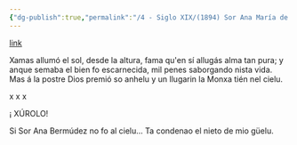 ```yaml
---
{"dg-publish":true,"permalink":"/4 - Siglo XIX/(1894) Sor Ana María de la Concepción Bermúdez de Barres/","tags":["#Siglo_19","central","a1894","Teodoro_Cuesta","escrito","Mieres","poema"]}
---
```


[link](https://asturies.com/cavedaynava/sorana.txt)

Xamas allumó el sol, desde la altura, 
fama qu'en sí allugás alma  tan pura; 
y anque semaba el bien fo escarnecida, 
mil penes saborgando nista vida. 
Mas á la postre Dios premió so anhelu 
y un llugarin la Monxa tién nel cielu.

x
x x

¡ XÚROLO!

Si Sor Ana Bermúdez no fo al cielu... 
Ta condenao el nieto de mio güelu.